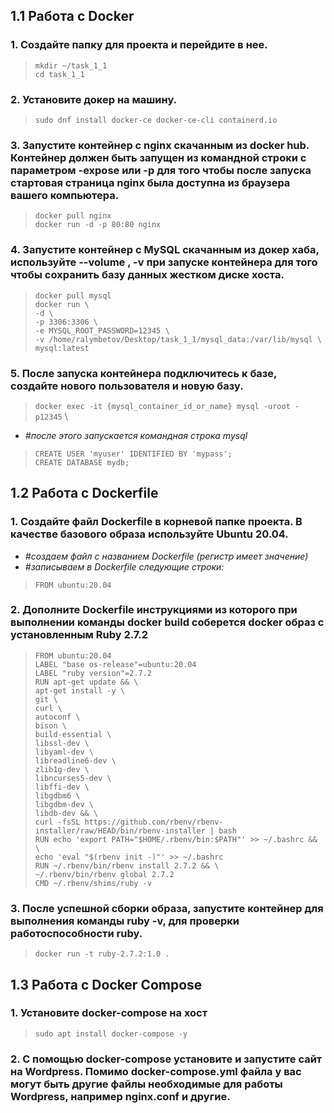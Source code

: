 ## 1.1 Работа с Docker

### 1. Создайте папку для проекта и перейдите в нее.

> `mkdir ~/task_1_1` \
> `cd task_1_1`

### 2. Установите докер на машину.

> `sudo dnf install docker-ce docker-ce-cli containerd.io`

### 3. Запустите контейнер с nginx скачанным из docker hub. Контейнер должен быть запущен из командной строки с параметром -expose или -p для того чтобы после запуска стартовая страница nginx была доступна из браузера вашего компьютера.

> `docker pull nginx` \
> `docker run -d -p 80:80 nginx`

### 4. Запустите контейнер с MySQL скачанным из докер хаба, используйте --volume , -v при запуске контейнера для того чтобы сохранить базу данных жестком диске хоста.

> `docker pull mysql` \
> `docker run \`\
> `-d \`\
> `-p 3306:3306 \`\
> `-e MYSQL_ROOT_PASSWORD=12345 \`\
> `-v /home/ralymbetov/Desktop/task_1_1/mysql_data:/var/lib/mysql \`\
> `mysql:latest`

### 5. После запуска контейнера подключитесь к базе, создайте нового пользователя и новую базу.

> `docker exec -it {mysql_container_id_or_name} mysql -uroot -p12345` \

- _#после этого запускается командная строка mysql_

> `CREATE USER 'myuser' IDENTIFIED BY 'mypass';` \
> `CREATE DATABASE mydb;`

## 1.2 Работа с Dockerfile

### 1. Создайте файл Dockerfile в корневой папке проекта. В качестве базового образа используйте Ubuntu 20.04.

- _#создаем файл с названием Dockerfile (регистр имеет значение)_
- _#записываем в Dockerfile следующие строки:_

> `FROM ubuntu:20.04`

### 2. Дополните Dockerfile инструкциями из которого при выполнении команды docker build соберется docker образ с установленным Ruby 2.7.2

> `FROM ubuntu:20.04` \
> `LABEL "base os-release"=ubuntu:20.04 ` \
> `LABEL "ruby version"=2.7.2` \
> `RUN apt-get update && \` \
> `apt-get install -y \`\
> `git \`\
> `curl \`\
> `autoconf \`\
> `bison \`\
> `build-essential \`\
> `libssl-dev \`\
> `libyaml-dev \`\
> `libreadline6-dev \`\
> `zlib1g-dev \`\
> `libncurses5-dev \`\
> `libffi-dev \`\
> `libgdbm6 \`\
> `libgdbm-dev \`\
> `libdb-dev && \`\
> `curl -fsSL https://github.com/rbenv/rbenv-installer/raw/HEAD/bin/rbenv-installer | bash` \
> `RUN echo 'export PATH="$HOME/.rbenv/bin:$PATH"' >> ~/.bashrc && \` \
> `echo 'eval "$(rbenv init -)"' >> ~/.bashrc ` \
> `RUN ~/.rbenv/bin/rbenv install 2.7.2 && \` \
> `~/.rbenv/bin/rbenv global 2.7.2 ` \
> `CMD ~/.rbenv/shims/ruby -v`

### 3. После успешной сборки образа, запустите контейнер для выполнения команды ruby -v, для проверки работоспособности ruby.

> `docker run -t ruby-2.7.2:1.0 .`

## 1.3 Работа с Docker Compose

### 1. Установите docker-compose на хост

> `sudo apt install docker-compose -y`

### 2. С помощью docker-compose установите и запустите сайт на Wordpress. Помимо docker-compose.yml файла у вас могут быть другие файлы необходимые для работы Wordpress, например nginx.conf и другие.

